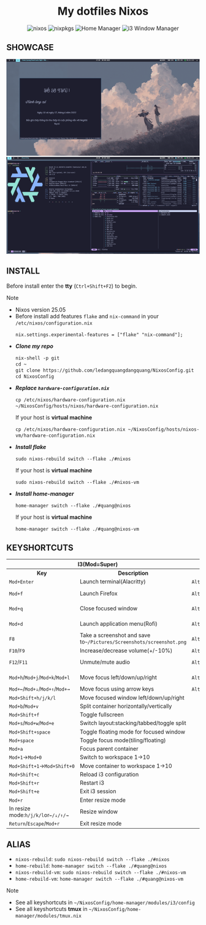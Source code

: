 <h1 align="center"> My dotfiles Nixos</h1>

<div align="center">

![nixos](https://img.shields.io/badge/NixOS-22.05-24273A.svg?logo=nixos&logoColor=CAD3F5&colorA=24273A&colorB=8aadf4)
![nixpkgs](https://img.shields.io/badge/nixpkgs-unstable-informational.svg?style=flat&logo=nixos&logoColor=CAD3F5&colorA=24273A&colorB=8aadf4)
![Home Manager](https://img.shields.io/badge/Home%20Manager-master-blue?logo=nixos&logoColor=CAD3F5&colorA=24273A&colorB=8aadf4)
![i3 Window Manager](https://img.shields.io/badge/i3-4.24-blue?logo=i3&logoColor=CAD3F5&colorA=24273A&colorB=8aadf4)

</div>

## SHOWCASE
![zathura](./assets/zathura.png) 
![btop yazi and neofetch](./assets/btop-yazi-neofetch.png) 
## INSTALL
Before install enter the **tty** (`Ctrl+Shift+F2`) to begin.
> [!NOTE]
> * Nixos version 25.05
> * Before install add features `flake` and `nix-command` in your `/etc/nixos/configuration.nix`
>   ```
>   nix.settings.experimental-features = ["flake" "nix-command"];
>   ```
* ***Clone my repo***
    ```
    nix-shell -p git
    cd ~
    git clone https://github.com/ledangquangdangquang/NixosConfig.git
    cd NixosConfig
    ```
* ***Replace `hardware-configuration.nix`***
    ```
    cp /etc/nixos/hardware-configuration.nix ~/NixosConfig/hosts/nixos/hardware-configuration.nix
    ```
    If your host is **virtual machine**
    ```
    cp /etc/nixos/hardware-configuration.nix ~/NixosConfig/hosts/nixos-vm/hardware-configuration.nix
    ```
* ***Install flake***
    ```
    sudo nixos-rebuild switch --flake ./#nixos 
    ```
    If your host is **virtual machine**
    ```
    sudo nixos-rebuild switch --flake ./#nixos-vm
    ```
* ***Install home-manager***
    ```
    home-manager switch --flake ./#quang@nixos
    ```
    If your host is **virtual machine**
    ```
    home-manager switch --flake ./#quang@nixos-vm
    ```

## KEYSHORTCUTS
<table><thead><tr><th colspan="2">I3(Mod=Super)</th><th colspan="2">Tmux</th></tr></thead><tbody><tr><td align="center"><strong>Key</strong></td><td align="center"><strong>Description</strong></td><td align="center"><strong>Key</strong></td><td align="center"><strong>Description</strong></td></tr><tr><td><code>Mod+Enter</code></td><td>Launch terminal(Alacritty)</td><td><code>Alt+r</code></td><td>Reload tmux configuration file</td></tr><tr><td><code>Mod+f</code></td><td>Launch Firefox</td><td><code>Alt+1</code>&rarr;<code>Alt+9</code></td><td>Quickly switch to window 1&rarr;9</td></tr><tr><td><code>Mod+q</code></td><td>Close focused window</td><td><code>Alt+h</code>/<code>Alt+l</code>/<code>Alt+k</code>/<code>Alt+j</code></td><td>Move focus to pane left/right/up/down</td></tr><tr><td><code>Mod+d</code></td><td>Launch application menu(Rofi)</td><td><code>Alt+&larr;</code>/<code>Alt+&rarr;</code>/<code>Alt+&uarr;</code>/<code>Alt+&darr;</code></td><td>Resize pane(left/right&plusmn;5,up/down&plusmn;3)</td></tr><tr><td><code>F8</code></td><td>Take a screenshot and save to<code>~/Pictures/Screenshots/screenshot.png</code></td><td><code>Alt+s</code></td><td>Split pane horizontally</td></tr><tr><td><code>F10</code>/<code>F9</code></td><td>Increase/decrease volume(+/-10%)</td><td><code>Alt+v</code></td><td>Split pane vertically</td></tr><tr><td><code>F12</code>/<code>F11</code></td><td>Unmute/mute audio</td><td><code>Alt+o</code></td><td>Open Neovim with Telescope file search</td></tr><tr><td><code>Mod+h</code>/<code>Mod+j</code>/<code>Mod+k</code>/<code>Mod+l</code></td><td>Move focus left/down/up/right</td><td><code>Alt+Shift+O</code></td><td>Open Neovim with fuzzyvim file search(fzf preview)</td></tr><tr><td><code>Mod+&larr;</code>/<code>Mod+&darr;</code>/<code>Mod+&uarr;</code>/<code>Mod+&rarr;</code></td><td>Move focus using arrow keys</td><td><code>Alt+n</code></td><td>Create a new window</td></tr><tr><td><code>Mod+Shift+h/j/k/l</code></td><td>Move focused window left/down/up/right</td></tr><tr><td><code>Mod+b</code>/<code>Mod+v</code></td><td>Split container horizontally/vertically</td></tr><tr><td><code>Mod+Shift+f</code></td><td>Toggle fullscreen</td></tr><tr><td><code>Mod+s</code>/<code>Mod+w</code>/<code>Mod+e</code></td><td>Switch layout:stacking/tabbed/toggle split</td></tr><tr><td><code>Mod+Shift+space</code></td><td>Toggle floating mode for focused window</td></tr><tr><td><code>Mod+space</code></td><td>Toggle focus mode(tiling/floating)</td></tr><tr><td><code>Mod+a</code></td><td>Focus parent container</td></tr><tr><td><code>Mod+1</code>&rarr;<code>Mod+0</code></td><td>Switch to workspace 1&rarr;10</td></tr><tr><td><code>Mod+Shift+1</code>&rarr;<code>Mod+Shift+0</code></td><td>Move container to workspace 1&rarr;10</td></tr><tr><td><code>Mod+Shift+c</code></td><td>Reload i3 configuration</td></tr><tr><td><code>Mod+Shift+r</code></td><td>Restart i3</td></tr><tr><td><code>Mod+Shift+e</code></td><td>Exit i3 session</td></tr><tr><td><code>Mod+r</code></td><td>Enter resize mode</td></tr><tr><td>In resize mode:<code>h/j/k/l</code>or<code>&larr;/&darr;/&uarr;/&rarr;</code></td><td>Resize window</td></tr><tr><td><code>Return</code>/<code>Escape</code>/<code>Mod+r</code></td><td>Exit resize mode</td></tr></tbody></table>

## ALIAS
* `nixos-rebuild`: `sudo nixos-rebuild switch --flake ./#nixos`
* `home-rebuild`: `home-manager switch --flake ./#quang@nixos`
* `nixos-rebuild-vm`: `sudo nixos-rebuild switch --flake ./#nixos-vm`
* `home-rebuild-vm`: `home-manager switch --flake ./#quang@nixos-vm`

> [!NOTE]
> * See all keyshortcuts in `~/NixosConfig/home-manager/modules/i3/config` 
> * See all keyshortcuts **tmux** in `~/NixosConfig/home-manager/modules/tmux.nix`
